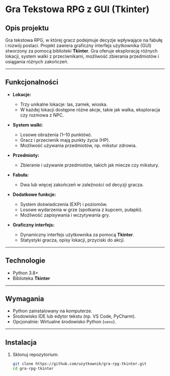 # Gra Tekstowa RPG z GUI (Tkinter)

## **Opis projektu**
Gra tekstowa RPG, w której gracz podejmuje decyzje wpływające na fabułę i rozwój postaci. Projekt zawiera graficzny interfejs użytkownika (GUI) stworzony za pomocą biblioteki **Tkinter**. Gra oferuje eksplorację różnych lokacji, system walki z przeciwnikami, możliwość zbierania przedmiotów i osiągania różnych zakończeń.

---

## **Funkcjonalności**
- **Lokacje:**
  - Trzy unikalne lokacje: las, zamek, wioska.
  - W każdej lokacji dostępne różne akcje, takie jak walka, eksploracja czy rozmowa z NPC.

- **System walki:**
  - Losowe obrażenia (1–10 punktów).
  - Gracz i przeciwnik mają punkty życia (HP).
  - Możliwość używania przedmiotów, np. mikstur zdrowia.

- **Przedmioty:**
  - Zbieranie i używanie przedmiotów, takich jak miecze czy mikstury.

- **Fabuła:**
  - Dwa lub więcej zakończeń w zależności od decyzji gracza.

- **Dodatkowe funkcje:**
  - System doświadczenia (EXP) i poziomów.
  - Losowe wydarzenia w grze (spotkania z kupcem, pułapki).
  - Możliwość zapisywania i wczytywania gry.

- **Graficzny interfejs:**
  - Dynamiczny interfejs użytkownika za pomocą **Tkinter**.
  - Statystyki gracza, opisy lokacji, przyciski do akcji.

---

## **Technologie**
- Python 3.8+
- Biblioteka **Tkinter**

---

## **Wymagania**
- Python zainstalowany na komputerze.
- Środowisko IDE lub edytor tekstu (np. VS Code, PyCharm).
- Opcjonalnie: Wirtualne środowisko Python (`venv`).

---

## **Instalacja**
1. Sklonuj repozytorium:
   ```bash
   git clone https://github.com/uzytkownik/gra-rpg-tkinter.git
   cd gra-rpg-tkinter
